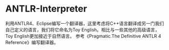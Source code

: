 # ANTLR-Interpreter
利用ANTLR4、Eclipse编写一个翻译器，这里考虑将C++语言翻译成另一门我们自己定义的语言，我们将它命名为Toy English。相比与一些其他的高级语言，Toy English更加接近于自然语言。
参考《Pragmatic.The Definitive ANTLR 4 Reference》编写翻译器。
